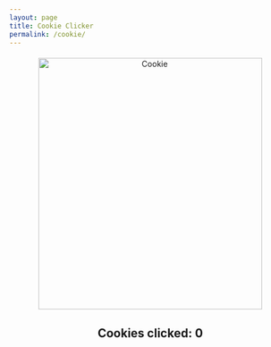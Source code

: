 ```yaml
---
layout: page
title: Cookie Clicker
permalink: /cookie/
---
```


<div id="cookie-game-container" style="text-align: center; margin-top: 20px;">

  <img id="cookie" src="{{site.baseurl}}/images/cookie.png" alt="Cookie" style="cursor: pointer;" width="400px" height="450px">

  <h2>Cookies clicked: <span id="counter">0</span></h2>

</div>

<script>
  // Load the sound file
  const clickSound = new Audio('{{site.baseurl}}/mouse-click-sound.mp3'); // Replace with your sound file path

  let counter = 0;

  // Add event listener for cookie click
  document.getElementById('cookie').addEventListener('click', function() {
    // Play sound
    clickSound.play();

    // Update counter
    counter++;
    document.getElementById('counter').textContent = counter;
  });
</script>
